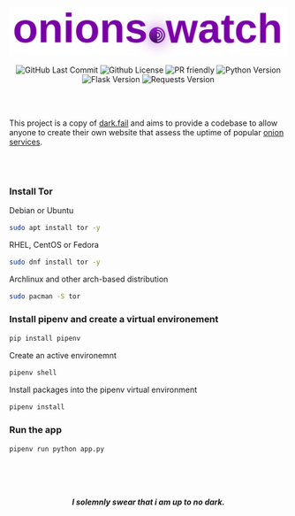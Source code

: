 <p align="center">
 <img src="static/onions.svg">
</p>



<p align="center">
  <img alt="GitHub Last Commit" src="https://img.shields.io/github/last-commit/tuxicorn/onions.watch" />
  <img alt="Github License" src="https://img.shields.io/github/license/tuxicorn/onions.watch" />
 <img alt="PR friendly" src="https://img.shields.io/badge/PRs-welcome-brightgreen.svg?style=flat" />
 <img alt="Python Version" src="https://img.shields.io/github/pipenv/locked/python-version/tuxicorn/onions.watch" />
 <img alt="Flask Version" src="https://img.shields.io/github/pipenv/locked/dependency-version/tuxicorn/onions.watch/flask/master" />
 <img alt="Requests Version" src="https://img.shields.io/github/pipenv/locked/dependency-version/tuxicorn/onions.watch/requests/master" />
 
</p>
</br>


</br>

This project is a copy of [dark.fail](https://dark.fail) and aims to provide a codebase to allow anyone to create their own website that assess the uptime of popular [onion services](https://community.torproject.org/onion-services/).
</p>


</br>
</br>

### Install Tor

Debian or Ubuntu

```sh
sudo apt install tor -y
```

RHEL, CentOS or Fedora

```sh
sudo dnf install tor -y
```

Archlinux and other arch-based distribution

```sh
sudo pacman -S tor
```

### Install pipenv and create a virtual environement

```sh
pip install pipenv
```
Create an active environemnt

```sh
pipenv shell
```
Install packages into the pipenv virtual environment

```sh
pipenv install
```

### Run the app
  
```sh
pipenv run python app.py 
```

</br>
</br>
</br>

<p align="center">
<b><i>I solemnly swear that i am up to no dark.</i></b>
  
</p>
